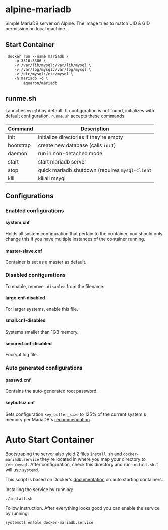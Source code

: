 # alpine-mariadb

Simple MariaDB server on Alpine.
The image tries to match UID & GID permission on local machine.

## Start Container

     docker run --name mariadb \
        -p 3316:3306 \
        -v /var/lib/mysql:/var/lib/mysql \
        -v /var/log/mysql:/var/log/mysql \
        -v /etc/mysql:/etc/mysql \
        -h mariadb -d \
            aquaron/mariadb

## runme.sh

Launches `mysqld` by default. If configuration is not found, initializes with default configuration.
`runme.sh` accepts these commands:

| Command   | Description                                     |
| --------- | ----------------------------------------------- |
| init      | initialize directories if they're empty         |
| bootstrap | create new database (calls `init`)              |
| daemon    | run in non-detached mode                        |
| start     | start mariadb server                            |
| stop      | quick mariadb shutdown (requires `mysql-client` |
| kill      | killall msyql                                   |

## Configurations

### Enabled configurations

#### system.cnf

Holds all system configuration that pertain to the container, you should only change this
if you have multiple instances of the container running.

#### master-slave.cnf

Container is set as a master as default.

### Disabled configurations

To enable, remove `-disabled` from the filename.

#### large.cnf-disabled    

For larger systems, enable this file.

#### small.cnf-disabled

Systems smaller than 1GB memory.

#### secured.cnf-disabled

Encrypt log file.

### Auto generated configurations

#### passwd.cnf

Contains the auto-generated root password.

#### keybufsiz.cnf

Sets configuration `key_buffer_size` to 125% of the current system's memory per MariaDB's 
[recommendation](https://mariadb.com/kb/en/mariadb/optimizing-key_buffer_size/).

# Auto Start Container

Bootstraping the server also yield 2 files `install.sh` and `docker-mariadb.service` they're
located in where you map your directory to `/etc/mysql`. After configuration, check this directory
and run `install.sh` it will use `systemd`. 

This script is based on Docker's 
[documentation](https://docs.docker.com/engine/admin/host_integration/) on auto starting containers.

Installing the service by running:

    ./install.sh

Follow instruction. After everything looks good you can enable the service by running:

    systemctl enable docker-mariadb.service


